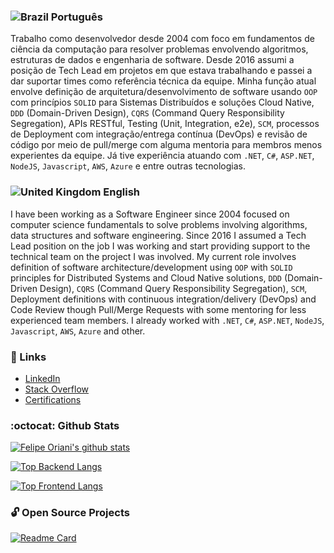 ### ![Brazil](https://raw.githubusercontent.com/stevenrskelton/flag-icon/master/png/16/country-4x3/br.png "Brazil") Português

Trabalho como desenvolvedor desde 2004 com foco em fundamentos de ciência da computação para resolver problemas envolvendo algoritmos, estruturas de dados e engenharia de software. Desde 2016 assumi a posição de Tech Lead em projetos em que estava trabalhando e passei a dar suportar times como referência técnica da equipe. Minha função atual envolve definição de arquitetura/desenvolvimento de software usando `OOP` com princípios `SOLID` para Sistemas Distribuídos e soluções Cloud Native, `DDD` (Domain-Driven Design), `CQRS` (Command Query Responsibility Segregation), APIs RESTful, Testing (Unit, Integration, e2e), `SCM`, processos de Deployment com integração/entrega contínua (DevOps) e revisão de código por meio de pull/merge com alguma mentoria para membros menos experientes da equipe. Já tive experiência atuando com `.NET`, `C#`, `ASP.NET`, `NodeJS`, `Javascript`, `AWS`, `Azure` e entre outras tecnologias.

### ![United Kingdom](https://raw.githubusercontent.com/stevenrskelton/flag-icon/master/png/16/country-4x3/gb.png "United Kingdom") English

I have been working as a Software Engineer since 2004 focused on computer science fundamentals to solve problems involving algorithms, data structures and software engineering. Since 2016 I assumed a Tech Lead position on the job I was working and start providing support to the technical team on the project I was involved. My current role involves definition of software architecture/development using `OOP` with `SOLID` principles for Distributed Systems and Cloud Native solutions, `DDD` (Domain-Driven Design), `CQRS` (Command Query Responsibility Segregation), `SCM`, Deployment definitions with continuous integration/delivery (DevOps) and Code Review though Pull/Merge Requests with some mentoring for less experienced team members. I already worked with `.NET`, `C#`, `ASP.NET`, `NodeJS`, `Javascript`, `AWS`, `Azure` and other.

###  :link: Links

- [LinkedIn](https://www.linkedin.com/in/felipeoriani/?locale=en_US)
- [Stack Overflow](https://stackoverflow.com/users/316799/felipe-oriani?tab=profile)
- [Certifications](https://www.youracclaim.com/users/felipeoriani/)

### :octocat: Github Stats 

[![Felipe Oriani's github stats](https://github-readme-stats.vercel.app/api?username=felipeoriani&show_icons=true&count_private=true&include_all_commits=true&theme=vision-friendly-dark)](https://github.com/anuraghazra/github-readme-stats)

[![Top Backend Langs](https://github-readme-stats.vercel.app/api/top-langs/?username=felipeoriani&layout=compact&langs_count=6&hide=Javascript,CSS,HTML,TypeScript,ASP&custom_title=Top%20Backend%20Languages&theme=vision-friendly-dark)](https://github.com/anuraghazra/github-readme-stats)

[![Top Frontend Langs](https://github-readme-stats.vercel.app/api/top-langs/?username=felipeoriani&layout=compact&hide=C%23,Rust,Shell,Python,ASP,Dockerfile&custom_title=Top%20Frontend%20Languages&theme=vision-friendly-dark)](https://github.com/anuraghazra/github-readme-stats)

### :unlock: Open Source Projects

[![Readme Card](https://github-readme-stats.vercel.app/api/pin/?username=felipeoriani&repo=fynance&theme=vision-friendly-dark)](https://github.com/felipeoriani/fynance)
